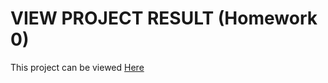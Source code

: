 # VIEW PROJECT RESULT (Homework 0)
This project can be viewed [Here](http://csuf-349-hw0.gonecoding.io/)
